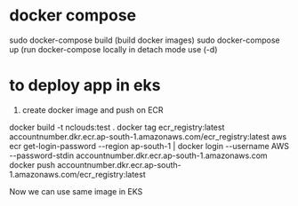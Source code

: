 # docker compose

sudo docker-compose build (build docker images)
sudo docker-compose up (run docker-compose locally in detach mode use (-d)

# to deploy app in eks

1. create docker image and push on ECR

docker build -t nclouds:test .
docker tag ecr_registry:latest accountnumber.dkr.ecr.ap-south-1.amazonaws.com/ecr_registry:latest
aws ecr get-login-password --region ap-south-1 | docker login --username AWS --password-stdin accountnumber.dkr.ecr.ap-south-1.amazonaws.com
docker push accountnumber.dkr.ecr.ap-south-1.amazonaws.com/ecr_registry:latest

Now we can use same image in EKS

